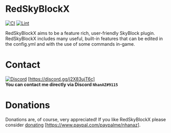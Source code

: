 # RedSkyBlockX

[![CI](https://github.com/FrozenArea/RedSkyBlockX/actions/workflows/ci.yml/badge.svg)](https://github.com/FrozenArea/RedSkyBlockX/actions/workflows/ci.yml)
[![Lint](https://poggit.pmmp.io/ci.shield/FrozenArea/RedSkyBlockX/RedSkyBlockX)](https://poggit.pmmp.io/ci/FrozenArea/RedSkyBlockX/RedSkyBlockX)

RedSkyBlockX aims to be a feature rich, user-friendly SkyBlock plugin. RedSkyBlockX includes many useful, built-in features that can be edited in the config.yml and with the use of some commands in-game.

# Contact
[![Discord](https://img.shields.io/discord/986553214889517088?label=discord&color=7289DA&logo=discord)](https://discord.gg/j2X83ujT6c) [https://discord.gg/j2X83ujT6c] \
**You can contact me directly via Discord `NhanAZ#9115`**

# Donations
Donations are, of course, very appreciated! If you like RedSkyBlockX please consider [donating](https://www.paypal.com/paypalme/nhanaz) [https://www.paypal.com/paypalme/nhanaz].
